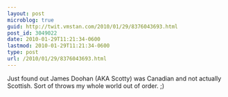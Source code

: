 ```yaml
---
layout: post
microblog: true
guid: http://twit.vmstan.com/2010/01/29/8376043693.html
post_id: 3049022
date: 2010-01-29T11:21:34-0600
lastmod: 2010-01-29T11:21:34-0600
type: post
url: /2010/01/29/8376043693.html
---
```

Just found out James Doohan (AKA Scotty) was Canadian and not actually Scottish. Sort of throws my whole world out of order. ;)
